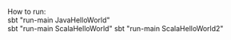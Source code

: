 How to run:  
sbt "run-main JavaHelloWorld"  
sbt "run-main ScalaHelloWorld"
sbt "run-main ScalaHelloWorld2"

